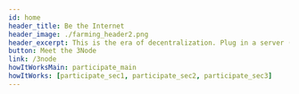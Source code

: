 ```yaml
---
id: home
header_title: Be the Internet
header_image: ./farming_header2.png 
header_excerpt: This is the era of decentralization. Plug in a server (3Node) from your home or office and start generating passive revenue by selling decentralized storage and compute capacity.
button: Meet the 3Node
link: /3node
howItWorksMain: participate_main
howItWorks: [participate_sec1, participate_sec2, participate_sec3]
---
```


<!--  -->
<!-- logos: [logo1, logo2, logo3, logo4, logo5, logo6] -->
<!-- signup: home_signup -->

<!-- featuresMain2: Features_home_2
features2:
  [
    decentralize_the_internet,
    connect_the_world,
    make_data_safe,
    earn_passive_income,
  ] -->

<!--   productsMain: graph_home
productData: [img_1, img_2, img_3, img_4] -->